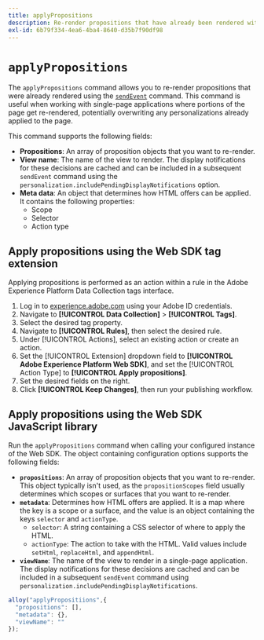 ```yaml
---
title: applyPropositions
description: Re-render propositions that have already been rendered with sendEvent.
exl-id: 6b79f334-4ea6-4ba4-8640-d35b7f90df98
---
```

# `applyPropositions`

The `applyPropositions` command allows you to re-render propositions that were already rendered using the [`sendEvent`](sendevent/overview.md) command. This command is useful when working with single-page applications where portions of the page get re-rendered, potentially overwriting any personalizations already applied to the page.

This command supports the following fields:

* **Propositions**: An array of proposition objects that you want to re-render.
* **View name**: The name of the view to render. The display notifications for these decisions are cached and can be included in a subsequent `sendEvent` command using the `personalization.includePendingDisplayNotifications` option.
* **Meta data**: An object that determines how HTML offers can be applied. It contains the following properties:
  * Scope
  * Selector
  * Action type

## Apply propositions using the Web SDK tag extension

Applying propositions is performed as an action within a rule in the Adobe Experience Platform Data Collection tags interface.

1. Log in to [experience.adobe.com](https://experience.adobe.com) using your Adobe ID credentials.
1. Navigate to **[!UICONTROL Data Collection]** > **[!UICONTROL Tags]**.
1. Select the desired tag property.
1. Navigate to **[!UICONTROL Rules]**, then select the desired rule.
1. Under [!UICONTROL Actions], select an existing action or create an action.
1. Set the [!UICONTROL Extension] dropdown field to **[!UICONTROL Adobe Experience Platform Web SDK]**, and set the [!UICONTROL Action Type] to **[!UICONTROL Apply propositions]**.
1. Set the desired fields on the right.
1. Click **[!UICONTROL Keep Changes]**, then run your publishing workflow.

## Apply propositions using the Web SDK JavaScript library

Run the `applyPropositions` command when calling your configured instance of the Web SDK. The object containing configuration options supports the following fields:

* **`propositions`**: An array of proposition objects that you want to re-render. This object typically isn't used, as the `propositionScopes` field usually determines which scopes or surfaces that you want to re-render.
* **`metadata`**: Determines how HTML offers are applied. It is a map where the key is a scope or a surface, and the value is an object containing the keys `selector` and `actionType`.
  * `selector`: A string containing a CSS selector of where to apply the HTML.
  * `actionType`: The action to take with the HTML. Valid values include `setHtml`, `replaceHtml`, and `appendHtml`.
* **`viewName`**: The name of the view to render in a single-page application. The display notifications for these decisions are cached and can be included in a subsequent `sendEvent` command using `personalization.includePendingDisplayNotifications`.

```js
alloy("applyPropositiions",{
  "propositions": [],
  "metadata": {},
  "viewName": ""
});
```
